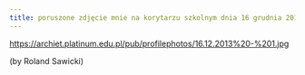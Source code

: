 ```yaml
---
title: poruszone zdjęcie mnie na korytarzu szkolnym dnia 16 grudnia 2013 roku
---
```


https://archiet.platinum.edu.pl/pub/profilephotos/16.12.2013%20-%201.jpg

(by Roland Sawicki)
